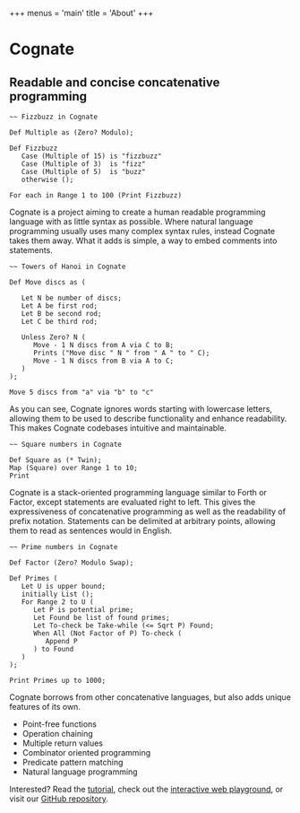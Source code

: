 +++
menus = 'main'
title = 'About'
+++

# Cognate

## Readable and concise concatenative programming

```cognate
~~ Fizzbuzz in Cognate

Def Multiple as (Zero? Modulo);

Def Fizzbuzz
   Case (Multiple of 15) is "fizzbuzz"
   Case (Multiple of 3)  is "fizz"
   Case (Multiple of 5)  is "buzz"
   otherwise ();

For each in Range 1 to 100 (Print Fizzbuzz)
```

Cognate is a project aiming to create a human readable programming language with as little syntax as possible. Where natural language programming usually uses many complex syntax rules, instead Cognate takes them away. What it adds is simple, a way to embed comments into statements.

```cognate
~~ Towers of Hanoi in Cognate

Def Move discs as (

   Let N be number of discs;
   Let A be first rod;
   Let B be second rod;
   Let C be third rod;

   Unless Zero? N (
      Move - 1 N discs from A via C to B;
      Prints ("Move disc " N " from " A " to " C);
      Move - 1 N discs from B via A to C;
   )
);

Move 5 discs from "a" via "b" to "c"
```

As you can see, Cognate ignores words starting with lowercase letters, allowing them to be used to describe functionality and enhance readability. This makes Cognate codebases intuitive and maintainable.

```cognate
~~ Square numbers in Cognate

Def Square as (* Twin);
Map (Square) over Range 1 to 10;
Print
```

Cognate is a stack-oriented programming language similar to Forth or Factor, except statements are evaluated right to left. This gives the expressiveness of concatenative programming as well as the readability of prefix notation. Statements can be delimited at arbitrary points, allowing them to read as sentences would in English.

```cognate
~~ Prime numbers in Cognate

Def Factor (Zero? Modulo Swap);

Def Primes (
   Let U is upper bound;
   initially List ();
   For Range 2 to U (
      Let P is potential prime;
      Let Found be list of found primes;
      Let To-check be Take-while (<= Sqrt P) Found;
      When All (Not Factor of P) To-check (
         Append P
      ) to Found
   )
);

Print Primes up to 1000;
```

Cognate borrows from other concatenative languages, but also adds unique features of its own.

- Point-free functions
- Operation chaining
- Multiple return values
- Combinator oriented programming
- Predicate pattern matching
- Natural language programming


Interested? Read the [tutorial](/learn/), check out the [interactive web playground](https://cognate-playground.hedy.dev/), or visit our [GitHub repository](https://github.com/cognate-lang/cognate).

